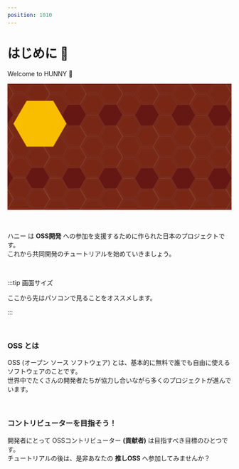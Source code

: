 ```yaml
---
position: 1010
---
```


# はじめに 🍯

Welcome to HUNNY 🎉

![gif](/tutorial/welcome.gif)

<br />

ハニー は **OSS開発** への参加を支援するために作られた日本のプロジェクトです。  
これから共同開発のチュートリアルを始めていきましょう。

<br />

:::tip 画面サイズ

ここから先はパソコンで見ることをオススメします。

:::

<br />

### OSS とは

OSS (オープン ソース ソフトウェア) とは、基本的に無料で誰でも自由に使えるソフトウェアのことです。  
世界中でたくさんの開発者たちが協力し合いながら多くのプロジェクトが進んでいます。

<br />

### コントリビューターを目指そう！

開発者にとって OSSコントリビューター **(貢献者)** は目指すべき目標のひとつです。  
チュートリアルの後は、是非あなたの **推しOSS** へ参加してみませんか？
